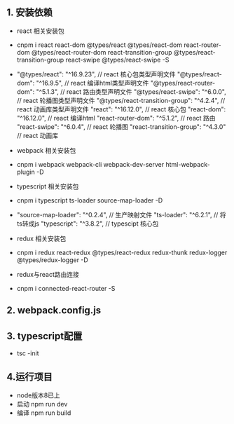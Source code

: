 ## 1. 安装依赖
- react 相关安装包
-  cnpm i react react-dom @types/react @types/react-dom react-router-dom @types/react-router-dom react-transition-group @types/react-transition-group react-swipe @types/react-swipe -S
- "@types/react": "^16.9.23", // react 核心包类型声明文件
    "@types/react-dom": "^16.9.5", // react 编译html类型声明文件
    "@types/react-router-dom": "^5.1.3", // react 路由类型声明文件
    "@types/react-swipe": "^6.0.0", // react 轮播图类型声明文件
    "@types/react-transition-group": "^4.2.4", // react 动画库类型声明文件
    "react": "^16.12.0", // react 核心包
    "react-dom": "^16.12.0", // react 编译html
    "react-router-dom": "^5.1.2", // react 路由
    "react-swipe": "^6.0.4", // react 轮播图
    "react-transition-group": "^4.3.0" // react 动画库

- webpack 相关安装包
- cnpm i webpack webpack-cli webpack-dev-server html-webpack-plugin -D

- typescript 相关安装包
- cnpm i typescript ts-loader source-map-loader -D
- "source-map-loader": "^0.2.4", // 生产映射文件
    "ts-loader": "^6.2.1", // 将ts转成js
    "typescript": "^3.8.2", // typescipt 核心包

- redux 相关安装包
- cnpm i redux react-redux @types/react-redux redux-thunk redux-logger @types/redux-logger -D

- redux与react路由连接
- cnpm i connected-react-router -S

## 2. webpack.config.js

## 3. typescript配置  
- tsc -init

## 4.运行项目
- node版本8已上 
- 启动 npm run dev
- 编译 npm run build